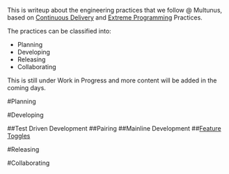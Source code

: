 This is writeup about the engineering practices that we follow @ Multunus, based on [Continuous Delivery](https://continuousdelivery.com/) and [Extreme Programming](http://www.extremeprogramming.org/) Practices.


The practices can be classified into:

- Planning
- Developing
- Releasing
- Collaborating

This is still under Work in Progress and more content will be added in the coming days.

#Planning

#Developing

##Test Driven Development
##Pairing
##Mainline Development
##[Feature Toggles](http://www.multunus.com/blog/2016/03/merge-hells-feature-toggles-rescue/)

#Releasing

#Collaborating

